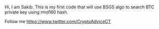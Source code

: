 Hi, I am Sakib. This is my first code that will use BSGS algo to search BTC private key using rmd160 hash. 

Follow me https://www.twitter.com/CryptoAdviceCT
